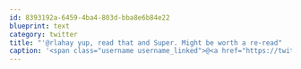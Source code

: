 ```yaml
---
id: 8393192a-6459-4ba4-803d-bba8e6b84e22
blueprint: text
category: twitter
title: "'@rlahay yup, read that and Super. Might be worth a re-read"
caption: '<span class="username username_linked">@<a href="https://twitter.com/rlahay" title="Ryan Lahay">rlahay</a></span> yup, read that and Super. Might be worth a re-read'
---
```

